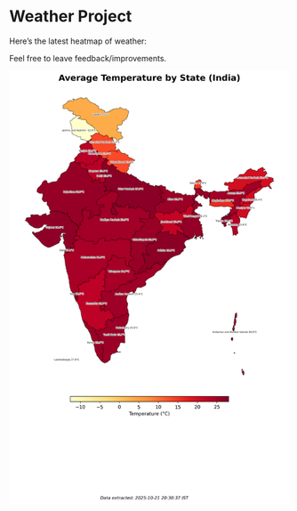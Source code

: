 # Weather Project

Here’s the latest heatmap of weather:

Feel free to leave feedback/improvements.

![India Heatmap](docs/assets/india_heatmap.png?v=F7A017)

